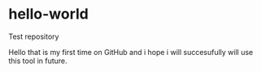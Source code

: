 # hello-world
Test repository

Hello that is my first time on GitHub and i hope i will succesufully will use this tool in future.

